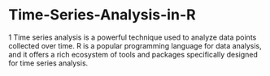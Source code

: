 # Time-Series-Analysis-in-R
1 Time series analysis is a powerful technique used to analyze data points collected over time. R is a popular programming language for data analysis, and it offers a rich ecosystem of tools and packages specifically designed for time series analysis.
